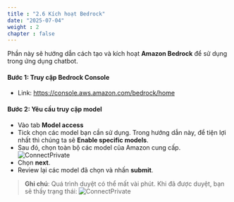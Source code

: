 ```yaml
---
title : "2.6 Kích hoạt Bedrock"
date: "2025-07-04" 
weight : 2
chapter : false
---
```

Phần này sẽ hướng dẫn cách tạo và kích hoạt **Amazon Bedrock** để sử dụng trong ứng dụng chatbot.

#### Bước 1: Truy cập Bedrock Console
- Link: https://console.aws.amazon.com/bedrock/home

#### Bước 2: Yêu cầu truy cập model
- Vào tab **Model access**
- Tick chọn các model bạn cần sử dụng. Trong hướng dẫn này, để tiện lợi nhất thì chúng ta sẽ **Enable specific models**.
- Sau đó, chọn toàn bộ các model của Amazon cung cấp.
![ConnectPrivate](/images/2.pre/2.6.Bedrock/26enable.png) 
- Chọn **next**.
- Review lại các model đã chọn và nhấn **submit**.

> **Ghi chú**: Quá trình duyệt có thể mất vài phút. Khi đã được duyệt, bạn sẽ thấy trạng thái:
![ConnectPrivate](/images/2.pre/2.6.Bedrock/26done.png)